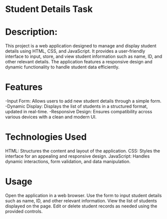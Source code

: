 # Student Details Task
# Description:
This project is a web application designed to manage and display student details using HTML, CSS, and JavaScript. It provides a user-friendly interface to input, store, and view student information such as name, ID, and other relevant details. The application features a responsive design and dynamic functionality to handle student data efficiently.

# Features
-Input Form: Allows users to add new student details through a simple form.
-Dynamic Display: Displays the list of students in a structured format, updated in real-time.
-Responsive Design: Ensures compatibility across various devices with a clean and modern UI.

# Technologies Used

HTML: Structures the content and layout of the application.
CSS: Styles the interface for an appealing and responsive design.
JavaScript: Handles dynamic interactions, form validation, and data manipulation.

# Usage

Open the application in a web browser.
Use the form to input student details such as name, ID, and other relevant information.
View the list of students displayed on the page.
Edit or delete student records as needed using the provided controls.
